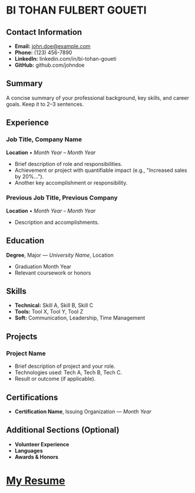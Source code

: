 # BI TOHAN FULBERT GOUETI

## Contact Information
- **Email:** john.doe@example.com
- **Phone:** (123) 456-7890
- **LinkedIn:** linkedin.com/in/bi-tohan-goueti
- **GitHub:** github.com/johndoe

## Summary
A concise summary of your professional background, key skills, and career goals. Keep it to 2–3 sentences.

## Experience

### Job Title, Company Name
**Location** • *Month Year – Month Year*
- Brief description of role and responsibilities.
- Achievement or project with quantifiable impact (e.g., "Increased sales by 20%...").
- Another key accomplishment or responsibility.

### Previous Job Title, Previous Company
**Location** • *Month Year – Month Year*
- Description and accomplishments.

## Education

**Degree**, Major — *University Name*, Location
- Graduation Month Year
- Relevant coursework or honors
## Skills
- **Technical:** Skill A, Skill B, Skill C
- **Tools:** Tool X, Tool Y, Tool Z
- **Soft:** Communication, Leadership, Time Management

## Projects

### Project Name
- Brief description of project and your role.
- Technologies used: Tech A, Tech B, Tech C.
- Result or outcome (if applicable).

## Certifications
- **Certification Name**, Issuing Organization — *Month Year*

## Additional Sections (Optional)
- **Volunteer Experience**
- **Languages**
- **Awards & Honors**

# [My Resume](https://docs.google.com/document/d/1ZwgxGAj3BBbc7n9-X5Atx2P7oTk3ylVAacCP8O7KVIY/edit?tab=t.0)
